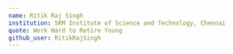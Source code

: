 ```yaml
---
name: Ritik Raj Singh
institution: SRM Institute of Science and Technology, Chennai
quote: Work Hard to Retire Young
github_user: RitikRajSingh
---
```

